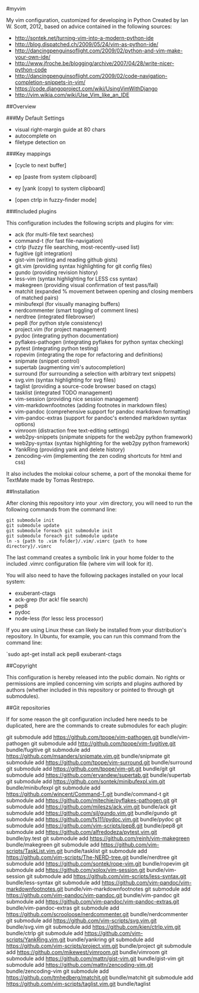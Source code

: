 #myvim

My vim configuration, customized for developing in Python
Created by Ian W. Scott, 2012, based on advice contained in the 
following sources:

- http://sontek.net/turning-vim-into-a-modern-python-ide
- http://blog.dispatched.ch/2009/05/24/vim-as-python-ide/
- http://dancingpenguinsoflight.com/2009/02/python-and-vim-make-your-own-ide/
- http://www.jfroche.be/blogging/archive/2007/04/28/write-nicer-python-code
- http://dancingpenguinsoflight.com/2009/02/code-navigation-completion-snippets-in-vim/
- https://code.djangoproject.com/wiki/UsingVimWithDjango
- http://vim.wikia.com/wiki/Use_Vim_like_an_IDE

##Overview

###My Default Settings

- visual right-margin guide at 80 chars
- autocomplete on
- filetype detection on

###Key mappings

- <leader><Tab> [cycle to next buffer]
- <leader>ep [paste from system clipboard]
- <leader>ey [yank (copy) to system clipboard]

- <c-p> [open ctrlp in fuzzy-finder mode]

###Included plugins

This configuration includes the following scripts and plugins for vim:

- ack (for multi-file text searches)
- command-t (for fast file-navigation)
- ctrlp (fuzzy file searching, most-recently-used list)
- fugitive (git integration)
- gist-vim (writing and reading github gists)
- git.vim (providing syntax highlighting for git config files)
- gundo (providing revision history)
- less-vim (syntax highlighting for LESS css syntax)
- makegreen (providing visual confirmation of test pass/fail)
- matchit (expanded % movement between opening and closing members of matched pairs)
- minibufexpl (for visually managing buffers)
- nerdcommenter (smart toggling of comment lines)
- nerdtree (integrated filebrowser)
- pep8 (for python style consistency)
- project.vim (for project management)
- pydoc (integrating python documentation)
- pyflakes-pathogen (integrating pyflakes for python syntax checking)
- pytest (integrating python testing)
- ropevim (integrating the rope for refactoring and definitions)
- snipmate (snippet control)
- supertab (augmenting vim's autocompletion)
- surround (for surrounding a selection with arbitrary text snippets)
- svg.vim (syntax highlighting for svg files)
- taglist (providing a source-code browser based on ctags)
- tasklist (integrated TODO management)
- vim-session (providing nice session management)
- vim-markdownfootnotes (adding footnotes in markdown files)
- vim-pandoc (comprehensive support for pandoc markdown formatting)
- vim-pandoc-extras (support for pandoc's extended markdown syntax options)
- vimroom (distraction free text-editing settings)
- web2py-snippets (snipmate snippets for the web2py python framework)
- web2py-syntax (syntax highlighting for the web2py python framework)
- YankRing (providing yank and delete history)
- zencoding-vim (implementing the zen coding shortcuts for html and css)

It also includes the molokai colour scheme, a port of the monokai theme
for TextMate made by Tomas Restrepo.

##Installation

After cloning this repository into your .vim directory, you will
need to run the following commands from the command line:

    git submodule init
    git submodule update
    git submodule foreach git submodule init
    git submodule foreach git submodule update
    ln -s {path to .vim folder}/.vim/.vimrc {path to home directory}/.vimrc

The last command creates a symbolic link in your home folder 
to the included .vimrc configuration file (where vim will look 
for it). 

You will also need to have the following packages installed on 
your local system:

- exuberant-ctags
- ack-grep (for ack! file search)
- pep8
- pydoc
- node-less (for lessc less processor)

If you are using Linux these can likely be installed 
from your distribution's repository. In Ubuntu, for example, you can 
run this command from the command line:

`sudo apt-get install ack pep8 exuberant-ctags

##Copyright

This configuration is hereby released into the public domain. 
No rights or permissions are implied concerning vim scripts and 
plugins authored by authors (whether included in this repository 
or pointed to through git submodules).

##Git repositories

If for some reason the git configuration included here needs to be duplicated, 
here are the commands to create submodules for each plugin:

git submodule add https://github.com/tpope/vim-pathogen.git bundle/vim-pathogen
git submodule add http://github.com/tpope/vim-fugitive.git bundle/fugitive
git submodule add https://github.com/msanders/snipmate.vim.git bundle/snipmate
git submodule add https://github.com/tpope/vim-surround.git bundle/surround
git submodule add https://github.com/tpope/vim-git.git bundle/git
git submodule add https://github.com/ervandew/supertab.git bundle/supertab
git submodule add https://github.com/sontek/minibufexpl.vim.git bundle/minibufexpl
git submodule add https://github.com/wincent/Command-T.git bundle/command-t
git submodule add https://github.com/mitechie/pyflakes-pathogen.git
git submodule add https://github.com/mileszs/ack.vim.git bundle/ack
git submodule add https://github.com/sjl/gundo.vim.git bundle/gundo
git submodule add https://github.com/fs111/pydoc.vim.git bundle/pydoc
git submodule add https://github.com/vim-scripts/pep8.git bundle/pep8
git submodule add https://github.com/alfredodeza/pytest.vim.git bundle/py.test
git submodule add https://github.com/reinh/vim-makegreen bundle/makegreen
git submodule add https://github.com/vim-scripts/TaskList.vim.git bundle/tasklist
git submodule add https://github.com/vim-scripts/The-NERD-tree.git bundle/nerdtree
git submodule add https://github.com/sontek/rope-vim.git bundle/ropevim
git submodule add https://github.com/xolox/vim-session.git bundle/vim-session
git submodule add https://github.com/vim-scripts/less-syntax.git bundle/less-syntax
git submodule add https://github.com/vim-pandoc/vim-markdownfootnotes.git bundle/vim-markdownfootnotes
git submodule add https://github.com/vim-pandoc/vim-pandoc.git bundle/vim-pandoc
git submodule add https://github.com/vim-pandoc/vim-pandoc-extras.git bundle/vim-pandoc-extras
git submodule add https://github.com/scrooloose/nerdcommenter.git bundle/nerdcommenter
git submodule add https://github.com/vim-scripts/svg.vim.git bundle/svg.vim
git submodule add https://github.com/kien/ctrlp.vim.git bundle/ctrlp
git submodule add https://github.com/vim-scripts/YankRing.vim.git bundle/yankring
git submodule add https://github.com/vim-scripts/project.vim.git bundle/project
git submodule add https://github.com/mikewest/vimroom.git bundle/vimroom
git submodule add https://github.com/mattn/gist-vim.git bundle/gist-vim
git submodule add https://github.com/mattn/zencoding-vim.git bundle/zencoding-vim
git submodule add https://github.com/tmhedberg/matchit.git bundle/matchit
git submodule add https://github.com/vim-scripts/taglist.vim.git bundle/taglist
